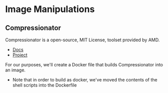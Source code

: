 # Image Manipulations

## Compressionator

Compressionator is a open-source, MIT License, toolset provided by AMD.  
* [Docs](https://compressonator.readthedocs.io/)
* [Project](https://github.com/GPUOpen-Tools/Compressonator)

For our purposes, we'll create a Docker file that builds Compressionator into an image.

* Note that in order to build as docker, we've moved the contents of the shell scripts into the Dockerfile